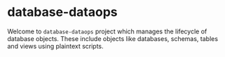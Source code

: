 # database-dataops

Welcome to `database-dataops` project which manages the lifecycle of database objects. These include objects like databases, schemas, tables and views using plaintext scripts.
